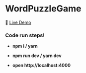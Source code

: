# WordPuzzleGame

:rocket: [Live Demo](https://zgrcnltnk.github.io/WordPuzzleGame/ "Live Demo")

### Code run steps! ###

-  **npm i / yarn**

- **npm run dev / yarn dev**

- **open http://localhost:4000**